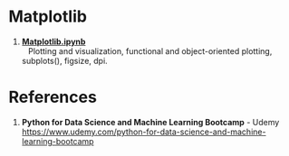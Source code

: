 # Matplotlib

1.  **[Matplotlib.ipynb](https://github.com/nkuhta/Data-Science-and-Machine-Learning-Bootcamp/blob/master/5.%20Matplotlib%20Data%20Visualization/Matplotlib.ipynb)**  
&ensp;  Plotting and visualization, functional and object-oriented plotting, subplots(), figsize, dpi. 

 
#  References
1.  **Python for Data Science and Machine Learning Bootcamp** - Udemy   
	https://www.udemy.com/python-for-data-science-and-machine-learning-bootcamp

